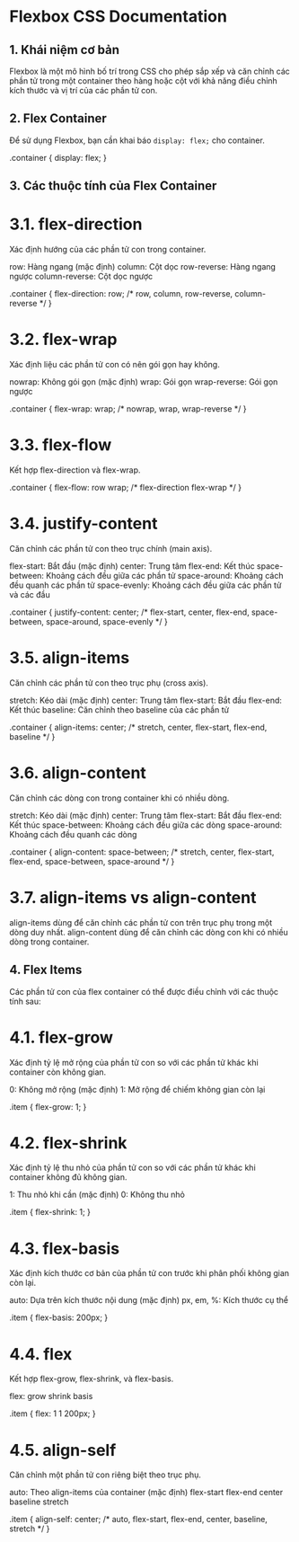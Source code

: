 # Flexbox CSS Documentation

## 1. Khái niệm cơ bản

Flexbox là một mô hình bố trí trong CSS cho phép sắp xếp và căn chỉnh các phần tử trong một container theo hàng hoặc cột với khả năng điều chỉnh kích thước và vị trí của các phần tử con.

## 2. Flex Container

Để sử dụng Flexbox, bạn cần khai báo `display: flex;` cho container.

.container {
  display: flex;
}

## 3. Các thuộc tính của Flex Container
# 3.1. flex-direction
Xác định hướng của các phần tử con trong container.

row: Hàng ngang (mặc định)
column: Cột dọc
row-reverse: Hàng ngang ngược
column-reverse: Cột dọc ngược

.container {
  flex-direction: row; /* row, column, row-reverse, column-reverse */
}


# 3.2. flex-wrap
Xác định liệu các phần tử con có nên gói gọn hay không.

nowrap: Không gói gọn (mặc định)
wrap: Gói gọn
wrap-reverse: Gói gọn ngược

.container {
  flex-wrap: wrap; /* nowrap, wrap, wrap-reverse */
}

# 3.3. flex-flow
Kết hợp flex-direction và flex-wrap.

.container {
  flex-flow: row wrap; /* flex-direction flex-wrap */
}


# 3.4. justify-content
Căn chỉnh các phần tử con theo trục chính (main axis).

flex-start: Bắt đầu (mặc định)
center: Trung tâm
flex-end: Kết thúc
space-between: Khoảng cách đều giữa các phần tử
space-around: Khoảng cách đều quanh các phần tử
space-evenly: Khoảng cách đều giữa các phần tử và các đầu

.container {
  justify-content: center; /* flex-start, center, flex-end, space-between, space-around, space-evenly */
}

# 3.5. align-items
Căn chỉnh các phần tử con theo trục phụ (cross axis).

stretch: Kéo dài (mặc định)
center: Trung tâm
flex-start: Bắt đầu
flex-end: Kết thúc
baseline: Căn chỉnh theo baseline của các phần tử

.container {
  align-items: center; /* stretch, center, flex-start, flex-end, baseline */
}

# 3.6. align-content
Căn chỉnh các dòng con trong container khi có nhiều dòng.

stretch: Kéo dài (mặc định)
center: Trung tâm
flex-start: Bắt đầu
flex-end: Kết thúc
space-between: Khoảng cách đều giữa các dòng
space-around: Khoảng cách đều quanh các dòng

.container {
  align-content: space-between; /* stretch, center, flex-start, flex-end, space-between, space-around */
}


# 3.7. align-items vs align-content
align-items dùng để căn chỉnh các phần tử con trên trục phụ trong một dòng duy nhất.
align-content dùng để căn chỉnh các dòng con khi có nhiều dòng trong container.


## 4. Flex Items
Các phần tử con của flex container có thể được điều chỉnh với các thuộc tính sau:

# 4.1. flex-grow
Xác định tỷ lệ mở rộng của phần tử con so với các phần tử khác khi container còn không gian.

0: Không mở rộng (mặc định)
1: Mở rộng để chiếm không gian còn lại

.item {
  flex-grow: 1;
}

# 4.2. flex-shrink
Xác định tỷ lệ thu nhỏ của phần tử con so với các phần tử khác khi container không đủ không gian.

1: Thu nhỏ khi cần (mặc định)
0: Không thu nhỏ

.item {
  flex-shrink: 1;
}

# 4.3. flex-basis
Xác định kích thước cơ bản của phần tử con trước khi phân phối không gian còn lại.

auto: Dựa trên kích thước nội dung (mặc định)
px, em, %: Kích thước cụ thể

.item {
  flex-basis: 200px;
}

# 4.4. flex
Kết hợp flex-grow, flex-shrink, và flex-basis.

flex: grow shrink basis

.item {
  flex: 1 1 200px;
}

# 4.5. align-self
Căn chỉnh một phần tử con riêng biệt theo trục phụ.

auto: Theo align-items của container (mặc định)
flex-start
flex-end
center
baseline
stretch

.item {
  align-self: center; /* auto, flex-start, flex-end, center, baseline, stretch */
}






